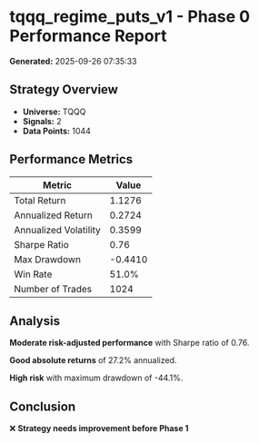 # tqqq_regime_puts_v1 - Phase 0 Performance Report

**Generated:** 2025-09-26 07:35:33

## Strategy Overview
- **Universe:** TQQQ
- **Signals:** 2
- **Data Points:** 1044

## Performance Metrics

| Metric | Value |
|--------|-------|
| Total Return | 1.1276 |
| Annualized Return | 0.2724 |
| Annualized Volatility | 0.3599 |
| Sharpe Ratio | 0.76 |
| Max Drawdown | -0.4410 |
| Win Rate | 51.0% |
| Number of Trades | 1024 |

## Analysis

**Moderate risk-adjusted performance** with Sharpe ratio of 0.76.

**Good absolute returns** of 27.2% annualized.

**High risk** with maximum drawdown of -44.1%.

## Conclusion

❌ **Strategy needs improvement before Phase 1**

